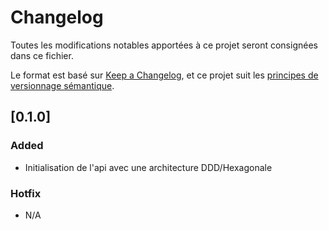 # Changelog

Toutes les modifications notables apportées à ce projet seront consignées dans ce fichier.

Le format est basé sur [Keep a Changelog](https://keepachangelog.com/fr/1.0.0/), et ce projet suit les [principes de versionnage sémantique](https://semver.org/lang/fr/).

## [0.1.0]

### Added
- Initialisation de l'api avec une architecture DDD/Hexagonale

### Hotfix
- N/A